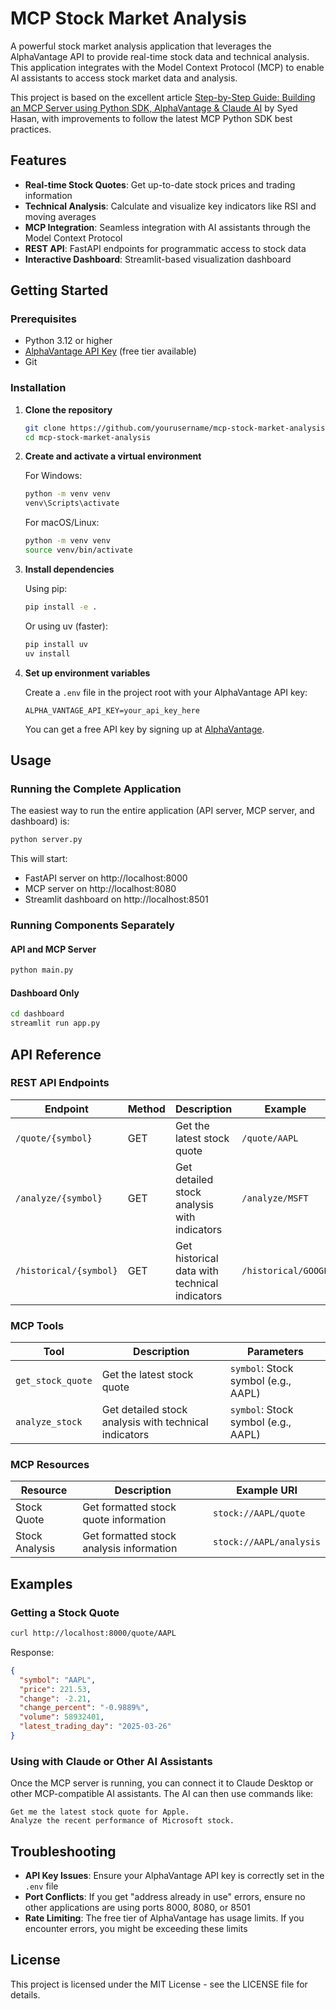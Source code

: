 # MCP Stock Market Analysis

A powerful stock market analysis application that leverages the AlphaVantage API to provide real-time stock data and technical analysis. This application integrates with the Model Context Protocol (MCP) to enable AI assistants to access stock market data and analysis.

This project is based on the excellent article [Step-by-Step Guide: Building an MCP Server using Python SDK, AlphaVantage & Claude AI](https://medium.com/@syed_hasan/step-by-step-guide-building-an-mcp-server-using-python-sdk-alphavantage-claude-ai-7a2bfb0c3096) by Syed Hasan, with improvements to follow the latest MCP Python SDK best practices.

## Features

- **Real-time Stock Quotes**: Get up-to-date stock prices and trading information
- **Technical Analysis**: Calculate and visualize key indicators like RSI and moving averages
- **MCP Integration**: Seamless integration with AI assistants through the Model Context Protocol
- **REST API**: FastAPI endpoints for programmatic access to stock data
- **Interactive Dashboard**: Streamlit-based visualization dashboard

## Getting Started

### Prerequisites

- Python 3.12 or higher
- [AlphaVantage API Key](https://www.alphavantage.co/support/#api-key) (free tier available)
- Git

### Installation

1. **Clone the repository**

   ```bash
   git clone https://github.com/yourusername/mcp-stock-market-analysis.git
   cd mcp-stock-market-analysis
   ```

2. **Create and activate a virtual environment**

   For Windows:
   ```bash
   python -m venv venv
   venv\Scripts\activate
   ```

   For macOS/Linux:
   ```bash
   python -m venv venv
   source venv/bin/activate
   ```

3. **Install dependencies**

   Using pip:
   ```bash
   pip install -e .
   ```

   Or using uv (faster):
   ```bash
   pip install uv
   uv install
   ```

4. **Set up environment variables**

   Create a `.env` file in the project root with your AlphaVantage API key:
   ```
   ALPHA_VANTAGE_API_KEY=your_api_key_here
   ```

   You can get a free API key by signing up at [AlphaVantage](https://www.alphavantage.co/support/#api-key).

## Usage

### Running the Complete Application

The easiest way to run the entire application (API server, MCP server, and dashboard) is:

```bash
python server.py
```

This will start:
- FastAPI server on http://localhost:8000
- MCP server on http://localhost:8080
- Streamlit dashboard on http://localhost:8501

### Running Components Separately

#### API and MCP Server

```bash
python main.py
```

#### Dashboard Only

```bash
cd dashboard
streamlit run app.py
```

## API Reference

### REST API Endpoints

| Endpoint | Method | Description | Example |
|----------|--------|-------------|---------|
| `/quote/{symbol}` | GET | Get the latest stock quote | `/quote/AAPL` |
| `/analyze/{symbol}` | GET | Get detailed stock analysis with indicators | `/analyze/MSFT` |
| `/historical/{symbol}` | GET | Get historical data with technical indicators | `/historical/GOOGL` |

### MCP Tools

| Tool | Description | Parameters |
|------|-------------|------------|
| `get_stock_quote` | Get the latest stock quote | `symbol`: Stock symbol (e.g., AAPL) |
| `analyze_stock` | Get detailed stock analysis with technical indicators | `symbol`: Stock symbol (e.g., AAPL) |

### MCP Resources

| Resource | Description | Example URI |
|----------|-------------|-------------|
| Stock Quote | Get formatted stock quote information | `stock://AAPL/quote` |
| Stock Analysis | Get formatted stock analysis information | `stock://AAPL/analysis` |

## Examples

### Getting a Stock Quote

```bash
curl http://localhost:8000/quote/AAPL
```

Response:
```json
{
  "symbol": "AAPL",
  "price": 221.53,
  "change": -2.21,
  "change_percent": "-0.9889%",
  "volume": 58932401,
  "latest_trading_day": "2025-03-26"
}
```

### Using with Claude or Other AI Assistants

Once the MCP server is running, you can connect it to Claude Desktop or other MCP-compatible AI assistants. The AI can then use commands like:

```
Get me the latest stock quote for Apple.
Analyze the recent performance of Microsoft stock.
```

## Troubleshooting

- **API Key Issues**: Ensure your AlphaVantage API key is correctly set in the `.env` file
- **Port Conflicts**: If you get "address already in use" errors, ensure no other applications are using ports 8000, 8080, or 8501
- **Rate Limiting**: The free tier of AlphaVantage has usage limits. If you encounter errors, you might be exceeding these limits

## License

This project is licensed under the MIT License - see the LICENSE file for details.
